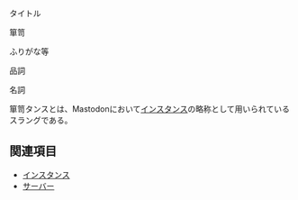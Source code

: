 <div>

タイトル

</div>

箪笥

ふりがな等

品詞

名詞

  

箪笥タンスとは、Mastodonにおいて[インスタンス](/%E3%82%A4%E3%83%B3%E3%82%B9%E3%82%BF%E3%83%B3%E3%82%B9 "インスタンス")の略称として用いられているスラングである。

## 関連項目

-   [インスタンス](/%E3%82%A4%E3%83%B3%E3%82%B9%E3%82%BF%E3%83%B3%E3%82%B9 "インスタンス")
-   [サーバー](/%E3%82%B5%E3%83%BC%E3%83%90%E3%83%BC "サーバー")
